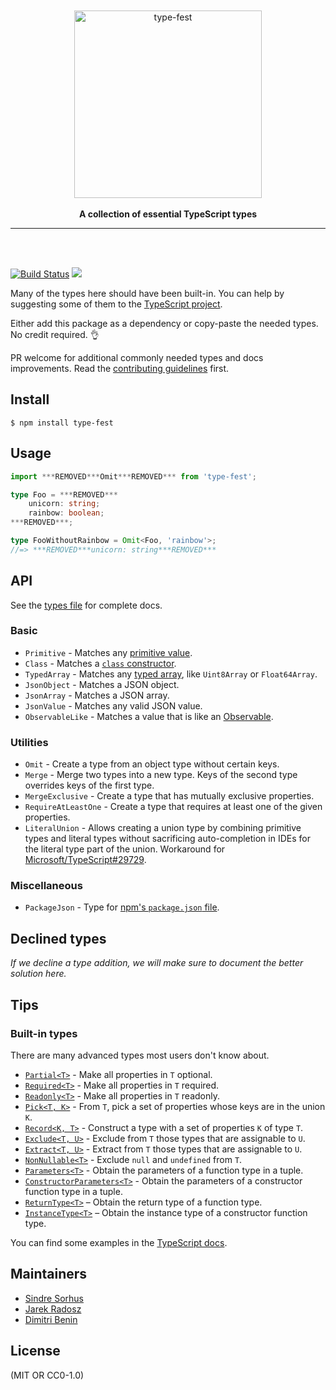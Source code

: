 <div align="center">
	<br>
	<br>
	<img src="media/logo.svg" alt="type-fest" height="300">
	<br>
	<br>
	<b>A collection of essential TypeScript types</b>
	<br>
	<hr>
</div>
<br>
<br>

[![Build Status](https://travis-ci.com/sindresorhus/type-fest.svg?branch=master)](https://travis-ci.com/sindresorhus/type-fest)
[![](https://img.shields.io/badge/unicorn-approved-ff69b4.svg)](https://www.youtube.com/watch?v=9auOCbH5Ns4)
<!-- Commented out until they actually show anything
[![npm dependents](https://badgen.net/npm/dependents/type-fest)](https://www.npmjs.com/package/type-fest?activeTab=dependents) [![npm downloads](https://badgen.net/npm/dt/type-fest)](https://www.npmjs.com/package/type-fest)
-->

Many of the types here should have been built-in. You can help by suggesting some of them to the [TypeScript project](https://github.com/Microsoft/TypeScript/blob/master/CONTRIBUTING.md).

Either add this package as a dependency or copy-paste the needed types. No credit required. 👌

PR welcome for additional commonly needed types and docs improvements. Read the [contributing guidelines](.github/contributing.md) first.


## Install

```
$ npm install type-fest
```


## Usage

```ts
import ***REMOVED***Omit***REMOVED*** from 'type-fest';

type Foo = ***REMOVED***
	unicorn: string;
	rainbow: boolean;
***REMOVED***;

type FooWithoutRainbow = Omit<Foo, 'rainbow'>;
//=> ***REMOVED***unicorn: string***REMOVED***
```


## API

See the [types file](index.d.ts) for complete docs.

### Basic

- `Primitive` - Matches any [primitive value](https://developer.mozilla.org/en-US/docs/Glossary/Primitive).
- `Class` - Matches a [`class` constructor](https://developer.mozilla.org/en-US/docs/Web/JavaScript/Reference/Classes).
- `TypedArray` - Matches any [typed array](https://developer.mozilla.org/en-US/docs/Web/JavaScript/Reference/Global_Objects/TypedArray), like `Uint8Array` or `Float64Array`.
- `JsonObject` - Matches a JSON object.
- `JsonArray` - Matches a JSON array.
- `JsonValue` - Matches any valid JSON value.
- `ObservableLike` - Matches a value that is like an [Observable](https://github.com/tc39/proposal-observable).

### Utilities

- `Omit` - Create a type from an object type without certain keys.
- `Merge` - Merge two types into a new type. Keys of the second type overrides keys of the first type.
- `MergeExclusive` - Create a type that has mutually exclusive properties.
- `RequireAtLeastOne` - Create a type that requires at least one of the given properties.
- `LiteralUnion` - Allows creating a union type by combining primitive types and literal types without sacrificing auto-completion in IDEs for the literal type part of the union. Workaround for [Microsoft/TypeScript#29729](https://github.com/Microsoft/TypeScript/issues/29729).

### Miscellaneous

- `PackageJson` - Type for [npm's `package.json` file](https://docs.npmjs.com/creating-a-package-json-file).


## Declined types

*If we decline a type addition, we will make sure to document the better solution here.*


## Tips

### Built-in types

There are many advanced types most users don't know about.

- [`Partial<T>`](https://github.com/Microsoft/TypeScript/blob/2961bc3fc0ea1117d4e53bc8e97fa76119bc33e3/src/lib/es5.d.ts#L1401-L1406) - Make all properties in `T` optional.
- [`Required<T>`](https://github.com/Microsoft/TypeScript/blob/2961bc3fc0ea1117d4e53bc8e97fa76119bc33e3/src/lib/es5.d.ts#L1408-L1413) - Make all properties in `T` required.
- [`Readonly<T>`](https://github.com/Microsoft/TypeScript/blob/2961bc3fc0ea1117d4e53bc8e97fa76119bc33e3/src/lib/es5.d.ts#L1415-L1420) - Make all properties in `T` readonly.
- [`Pick<T, K>`](https://github.com/Microsoft/TypeScript/blob/2961bc3fc0ea1117d4e53bc8e97fa76119bc33e3/src/lib/es5.d.ts#L1422-L1427) - From `T`, pick a set of properties whose keys are in the union `K`.
- [`Record<K, T>`](https://github.com/Microsoft/TypeScript/blob/2961bc3fc0ea1117d4e53bc8e97fa76119bc33e3/src/lib/es5.d.ts#L1429-L1434) - Construct a type with a set of properties `K` of type `T`.
- [`Exclude<T, U>`](https://github.com/Microsoft/TypeScript/blob/2961bc3fc0ea1117d4e53bc8e97fa76119bc33e3/src/lib/es5.d.ts#L1436-L1439) - Exclude from `T` those types that are assignable to `U`.
- [`Extract<T, U>`](https://github.com/Microsoft/TypeScript/blob/2961bc3fc0ea1117d4e53bc8e97fa76119bc33e3/src/lib/es5.d.ts#L1441-L1444) - Extract from `T` those types that are assignable to `U`.
- [`NonNullable<T>`](https://github.com/Microsoft/TypeScript/blob/2961bc3fc0ea1117d4e53bc8e97fa76119bc33e3/src/lib/es5.d.ts#L1446-L1449) - Exclude `null` and `undefined` from `T`.
- [`Parameters<T>`](https://github.com/Microsoft/TypeScript/blob/2961bc3fc0ea1117d4e53bc8e97fa76119bc33e3/src/lib/es5.d.ts#L1451-L1454) - Obtain the parameters of a function type in a tuple.
- [`ConstructorParameters<T>`](https://github.com/Microsoft/TypeScript/blob/2961bc3fc0ea1117d4e53bc8e97fa76119bc33e3/src/lib/es5.d.ts#L1456-L1459) - Obtain the parameters of a constructor function type in a tuple.
- [`ReturnType<T>`](https://github.com/Microsoft/TypeScript/blob/2961bc3fc0ea1117d4e53bc8e97fa76119bc33e3/src/lib/es5.d.ts#L1461-L1464) – Obtain the return type of a function type.
- [`InstanceType<T>`](https://github.com/Microsoft/TypeScript/blob/2961bc3fc0ea1117d4e53bc8e97fa76119bc33e3/src/lib/es5.d.ts#L1466-L1469) – Obtain the instance type of a constructor function type.

You can find some examples in the [TypeScript docs](https://www.typescriptlang.org/docs/handbook/advanced-types.html#predefined-conditional-types).


## Maintainers

- [Sindre Sorhus](https://github.com/sindresorhus)
- [Jarek Radosz](https://github.com/CvX)
- [Dimitri Benin](https://github.com/BendingBender)


## License

(MIT OR CC0-1.0)
